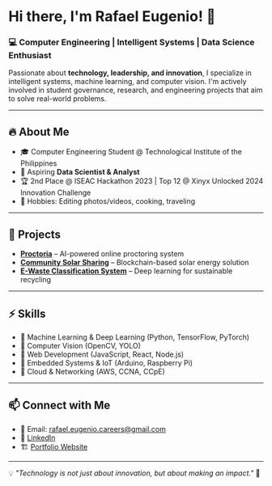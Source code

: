 # Hi there, I'm Rafael Eugenio! 👋

### 💻 Computer Engineering | Intelligent Systems | Data Science Enthusiast

Passionate about **technology, leadership, and innovation**, I specialize in intelligent systems, machine learning, and computer vision. I'm actively involved in student governance, research, and engineering projects that aim to solve real-world problems.

---

## 🔥 About Me
- 🎓 Computer Engineering Student @ Technological Institute of the Philippines
- 🚀 Aspiring **Data Scientist & Analyst**
- 🏆 2nd Place @ ISEAC Hackathon 2023 | Top 12 @ Xinyx Unlocked 2024 Innovation Challenge
- 🎨 Hobbies: Editing photos/videos, cooking, traveling

---

## 📂 Projects
- **[Proctoria](#)** – AI-powered online proctoring system
- **[Community Solar Sharing](#)** – Blockchain-based solar energy solution
- **[E-Waste Classification System](#)** – Deep learning for sustainable recycling

---

## ⚡ Skills
- 🔹 Machine Learning & Deep Learning (Python, TensorFlow, PyTorch)
- 🔹 Computer Vision (OpenCV, YOLO)
- 🔹 Web Development (JavaScript, React, Node.js)
- 🔹 Embedded Systems & IoT (Arduino, Raspberry Pi)
- 🔹 Cloud & Networking (AWS, CCNA, CCpE)

---

## 📫 Connect with Me
- 📧 Email: rafael.eugenio.careers@gmail.com
- 💼 [LinkedIn](https://linkedin.com/in/rafael-eugenio)
- 🏗️ [Portfolio Website](#)

---

💡 *"Technology is not just about innovation, but about making an impact."* 🚀
